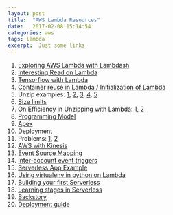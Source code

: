 ```yaml
---
layout: post
title:  "AWS Lambda Resources"
date:   2017-02-08 15:14:54
categories: aws
tags: lambda
excerpt:  Just some links
---
```


1. [Exploring AWS Lambda with Lambdash](https://alestic.com/2015/06/aws-lambda-shell-2/)
2. [Interesting Read on Lambda](http://dev9.com/article/2015/4/shell-scripting-with-aws-lambda)
3. [Tensorflow with Lambda](http://www.slideshare.net/fabiandubois/tensorflow-in-production-with-aws-lambda)
4. [Container reuse in Lambda / Initialization of Lambda](https://aws.amazon.com/blogs/compute/container-reuse-in-lambda/)
5. Unzip examples: [1](https://github.com/wilivro/aws-lambda-unzip-file/blob/master/index.js),
				   [2](https://github.com/Craftware/aws-lambda-unzip/blob/master/src/main/java/kornell/S3EventProcessorUnzip.java),
				   [3](https://github.com/mehmetboraezer/aws-lambda-unzip-file),
				   [4](http://stackoverflow.com/questions/33130115/use-aws-lambda-function-to-convert-s3-file-from-zip-to-gzip-using-boto3-python),
				   [5](http://stackoverflow.com/questions/28291466/how-to-extract-files-from-a-zip-archive-in-s3)
6. [Size limits](http://docs.aws.amazon.com/lambda/latest/dg/limits.html#limits-troubleshooting)
7. On Efficiency in Unzipping with Lambda: [1](http://stackoverflow.com/questions/41340797/read-and-extract-huge-zip-file-from-aws-s3-with-aws-lambda),
						[2](http://stackoverflow.com/questions/28659067/using-lambda-functions-to-unzip-archives-in-s3-is-really-sloooooow)
8. [Programming Model](http://docs.aws.amazon.com/lambda/latest/dg/programming-model-v2.html)
9. [Apex](https://github.com/apex/apex)
10. [Deployment](http://docs.aws.amazon.com/lambda/latest/dg/lambda-python-how-to-create-deployment-package.html)
11. Problems: [1](https://www.datawire.io/3-reasons-aws-lambda-not-ready-prime-time/),
		 	  [2](https://engineering.talis.com/articles/putting-amazon-lambda-to-work-with-kinesis/)
12. [AWS with Kinesis](http://docs.aws.amazon.com/lambda/latest/dg/with-kinesis.html)
13. [Event Source Mapping](http://docs.aws.amazon.com/lambda/latest/dg/intro-invocation-modes.html)
14. [Inter-account event triggers](http://stackoverflow.com/questions/38205341/how-to-create-a-lambda-function-which-triggered-by-kinesis-in-another-account)
15. [Serverless App Example](https://github.com/nikhilaravi/serverless-graphql)
16. [Using virtualenv in python on Lambda](http://willyg302.github.io/blog/posts/2015-03-29-python-on-aws-lambda/)
17. [Building your first Serverless](http://justserverless.com/blog/your-first-serverless-application/)
18. [Learning stages in Serverless](https://medium.com/@PaulDJohnston/the-many-stages-of-serverless-1979f2234a27)
19. [Backstory](https://serverless.readme.io/docs/backstory)
20. [Deployment guide](https://serverless.com/framework/docs/providers/aws/guide/deploying/)